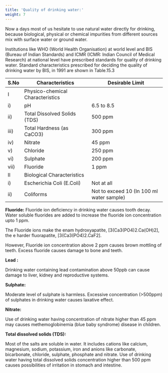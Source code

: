 ```yaml
---
title: 'Quality of drinking water:'
weight: 7
---
```



Now a days most of us hesitate to use natural water directly for drinking, because biological, physical or chemical impurities from different sources mix with surface water or ground water.


Institutions like WHO (World Health Organisation) at world level and BIS (Bureau of Indian Standards) and ICMR (ICMR: Indian Council of Medical Research) at national level have prescribed standards for quality of drinking water. Standard characteristics prescribed for deciding the quality of drinking water by BIS, in 1991 are shown in Table.15.3




| S.No | Characteristics                       | Desirable Limit |
|------|---------------------------------------|-----------------|
| I    | Physico-chemical Characteristics     |                 |
| i)   | pH                                    | 6.5 to 8.5      |
| ii)  | Total Dissolved Solids (TDS)          | 500 ppm         |
| iii) | Total Hardness (as CaCO3)             | 300 ppm         |
| iv)  | Nitrate                               | 45 ppm          |
| v)   | Chloride                              | 250 ppm         |
| vi)  | Sulphate                              | 200 ppm         |
| vii) | Fluoride                              | 1 ppm           |
| II   | Biological Characteristics           |                 |
| i)   | Escherichia Coli (E.Coli)            | Not at all      |
| ii)  | Coliforms                             | Not to exceed 10 (In 100 ml water sample) |




**Fluoride:**
Fluoride ion deficiency in drinking water causes tooth decay. Water soluble fluorides are added to increase the fluoride ion concentration upto 1 ppm.


The Fluoride ions make the enam hydroxyapatite, \[3(Ca3(PO4)2.Ca(OH)2\], the e harder fluorapatite, \[3(Ca3(PO4)2.CaF2\].


However, Fluoride ion concentration above 2 ppm causes brown mottling of teeth.
Excess fluoride causes damage to bone and teeth.


**Lead :**


Drinking water containing lead contamination above 50ppb can cause damage to liver, kidney and reproductive systems.


**Sulphate:**


Moderate level of sulphate is harmless. Excessive concentration (>500ppm) of sulphates in drinking water causes laxative effect.


**Nitrate:**


Use of drinking water having concentration of nitrate higher than 45 ppm may causes methemoglobinemia (blue baby syndrome) disease in children.


**Total dissolved solids (TDS):**


Most of the salts are soluble in water. It includes cations like calcium, magnesium, sodium, potassium, iron and anions like carbonate, bicarbonate, chloride, sulphate, phosphate and nitrate. Use of drinking water having total dissolved solids concentration higher than 500 ppm causes possibilities of irritation in stomach and intestine.
